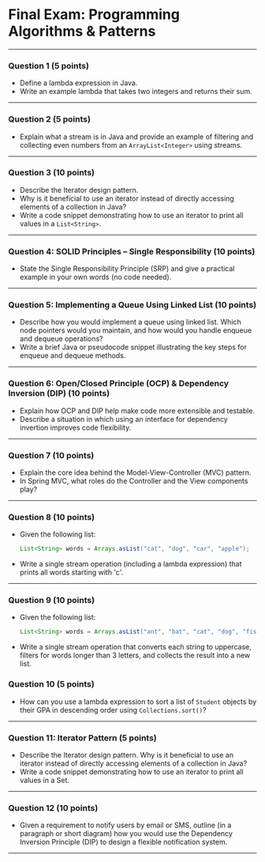 

# Final Exam: Programming Algorithms & Patterns

***

### **Question 1 (5 points)**

* Define a lambda expression in Java.  
* Write an example lambda that takes two integers and returns their sum.  

***

### **Question 2 (5 points)**

* Explain what a stream is in Java and provide an example of filtering and collecting even numbers from an `ArrayList<Integer>` using streams.

***

### **Question 3 (10 points)**

* Describe the Iterator design pattern.  
* Why is it beneficial to use an iterator instead of directly accessing elements of a collection in Java?  
* Write a code snippet demonstrating how to use an iterator to print all values in a `List<String>`.

***

### **Question 4: SOLID Principles – Single Responsibility (10 points)**

* State the Single Responsibility Principle (SRP) and give a practical example in your own words (no code needed).

***

### **Question 5: Implementing a Queue Using Linked List (10 points)**
* Describe how you would implement a queue using  linked list. Which node pointers would you maintain, and how would you handle enqueue and dequeue operations?
* Write a brief Java or pseudocode snippet illustrating the key steps for enqueue and dequeue methods.

***

### **Question 6: Open/Closed Principle (OCP) & Dependency Inversion (DIP) (10 points)**

* Explain how OCP and DIP help make code more extensible and testable.  
* Describe a situation in which using an interface for dependency invertion improves code flexibility.

***

### **Question 7 (10 points)**

* Explain the core idea behind the Model-View-Controller (MVC) pattern.  
* In Spring MVC, what roles do the Controller and the View components play?

***

### **Question 8 (10 points)**

* Given the following list:
    ```java
    List<String> words = Arrays.asList("cat", "dog", "car", "apple");
    ```
* Write a single stream operation (including a lambda expression) that prints all words starting with 'c'.

***


### **Question 9 (10 points)**

* Given the following list:
    ```java
    List<String> words = Arrays.asList("ant", "bat", "cat", "dog", "fish", "lama", "rabbit");
    ```
* Write a single stream operation that converts each string to uppercase, filters for words longer than 3 letters, and collects the result into a new list.

### **Question 10 (5 points)**

* How can you use a lambda expression to sort a list of `Student` objects by their GPA in descending order using `Collections.sort()`?

***

### **Question 11: Iterator Pattern (5 points)**
* Describe the Iterator design pattern. Why is it beneficial to use an iterator instead of directly accessing elements of a collection in Java?
* Write a code snippet demonstrating how to use an iterator to print all values in a Set<String>.

***


### **Question 12 (10 points)**

* Given a requirement to notify users by email or SMS, outline (in a paragraph or short diagram) 
how you would use the Dependency Inversion Principle (DIP) to design a flexible notification system.

***
